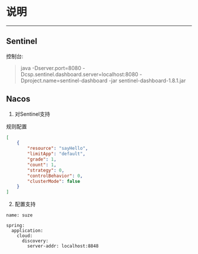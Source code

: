# 说明

---

## Sentinel

控制台:
> java -Dserver.port=8080 -Dcsp.sentinel.dashboard.server=localhost:8080 -Dproject.name=sentinel-dashboard -jar sentinel-dashboard-1.8.1.jar

## Nacos

1. 对Sentinel支持

规则配置
```json
[
    {
        "resource": "sayHello",
        "limitApp": "default",
        "grade": 1,
        "count": 1,
        "strategy": 0,
        "controlBehavior": 0,
        "clusterMode": false
    }
]
```

2. 配置支持

```ymal
name: suze

spring:
  application:
    cloud:
      discovery:
        server-addr: localhost:8848
```